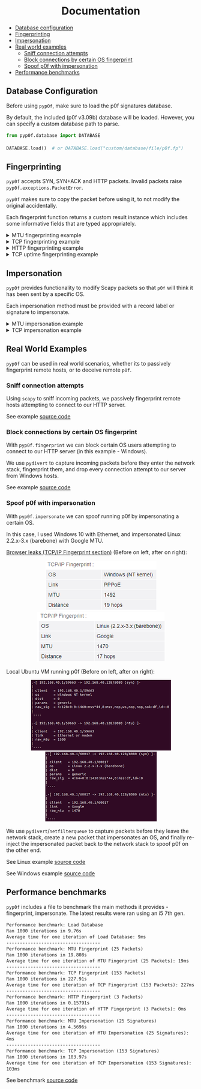 <h1 align="center">Documentation</h1>

* [Database configuration](#database-configuration)
* [Fingerprinting](#fingerprinting)
* [Impersonation](#impersonation)
* [Real world examples](#real-world-examples)
    * [Sniff connection attempts](#sniff-connection-attempts)
    * [Block connections by certain OS fingerprint](#block-connections-by-certain-os-fingerprint)
    * [Spoof p0f with impersonation](#spoof-p0f-with-impersonation)
* [Performance benchmarks](#performance-benchmarks)

## Database Configuration
Before using `pyp0f`, make sure to load the p0f signatures database.

By default, the included (p0f v3.09b) database will be loaded. However, you can specify a custom database path to parse.

```python
from pyp0f.database import DATABASE

DATABASE.load()  # or DATABASE.load("custom/database/file/p0f.fp")
```

## Fingerprinting
`pyp0f` accepts SYN, SYN+ACK and HTTP packets. Invalid packets raise `pyp0f.exceptions.PacketError`.

`pyp0f` makes sure to copy the packet before using it, to not modify the original accidentally.

Each fingerprint function returns a custom result instance which includes some informative fields that are typed appropriately.

<details markdown="1">
<summary>MTU fingerprinting example</summary>

```python
from scapy.layers.inet import IP, TCP
from pyp0f.fingerprint import fingerprint_mtu
from pyp0f.fingerprint.results import MTUResult

google_packet = IP() / TCP(options=[("MSS", 1430)])
result: MTUResult = fingerprint_mtu(google_packet)
print(result.packet_signature)  # MTUPacketSignature(mtu=1470)
print(result.match)
# MTURecord(
#     label=MTULabel(name="Google"),
#     signature=MTUSignature(mtu=1470),
#     raw_signature="1470",
#     line_number=67,
# )
```

</details>

<details markdown="1">
<summary>TCP fingerprinting example</summary>

```python
from scapy.layers.inet import IP, TCP
from pyp0f.fingerprint import fingerprint_tcp
from pyp0f.fingerprint.results import TCPResult

linux_packet = IP(tos=0x10, flags=0x02, ttl=58) / TCP(
    seq=1,
    window=29200,
    options=[("MSS", 1460), ("SAckOK", b""), ("Timestamp", (177816630, 0)), ("NOP", None), ("WScale", 7)],
)
result: TCPResult = fingerprint_tcp(linux_packet)
print(result.distance)  # 6
print(result.match)
# TCPMatch(
#     type=<TCPMatchType.EXACT: 1>,
#     record=TCPRecord(
#         label=Label(name='Linux', is_generic=False, os_class='unix', flavor='3.11 and newer', sys=()),
#         signature=TCPSignature(
#             ip_version=-1,
#             ip_options_length=0,
#             ttl=64,
#             is_bad_ttl=False,
#             window=WindowSignature(type=<WindowType.MSS: 4>, size=20, scale=7),
#             options=OptionsSignature(
#                 layout=[<TCPOption.MSS: 2>, <TCPOption.SACKOK: 4>, <TCPOption.TS: 8>, <TCPOption.NOP: 1>, <TCPOption.WS: 3>],
#                 mss=-1,
#                 eol_padding_length=0
#             ),
#             payload_class=0,
#             quirks=<Quirk.NZ_ID|DF: 6>
#         ),
#         raw_signature='*:64:0:*:mss*20,7:mss,sok,ts,nop,ws:df,id+:0',
#         line_number=97
#     )
# )
```

</details>

<details markdown="1">
<summary>HTTP fingerprinting example</summary>

```python
from pyp0f.fingerprint import fingerprint_http
from pyp0f.fingerprint.results import HTTPResult

apache_payload = b"HTTP/1.1 200 OK\r\nDate: Fri, 10 Jun 2011 13:27:01 GMT\r\nServer: Apache\r\nLast-Modified: Thu, 09 Jun 2011 17:25:43 GMT\r\nExpires: Mon, 13 Jun 2011 17:25:43 GMT\r\nETag: 963D6BC0ED128283945AF1FB57899C9F3ABF50B3\r\nCache-Control: max-age=272921,public,no-transform,must-revalidate\r\nContent-Length: 491\r\nConnection: close\r\nContent-Type: application/ocsp-response\r\n\r\n"
result: HTTPResult = fingerprint_http(apache_payload)
print(result.dishonest)  # False
print(result.match)
# HTTPRecord(
#     label=Label(
#         name="Apache",
#         is_generic=False,
#         os_class="!",
#         flavor="2.x",
#         sys=("@unix", "Windows"),
#     ),
#     signature=HTTPSignature(
#         version=1,
#         headers=[
#             SignatureHeader(
#                 name=b"Date", lower_name=b"date", is_optional=False, value=None
#             ),
#             SignatureHeader(
#                 name=b"Server", lower_name=b"server", is_optional=False, value=None
#             ),
#             ...
#         ],
#         expected_software=b"Apache",
#         absent_headers={b"keep-alive"},
#         ...
#     ),
#     raw_signature="1:Date,Server,?Last-Modified,?Accept-Ranges=[bytes],?Content-Length,?Connection=[close],?Transfer-Encoding=[chunked],Content-Type:Keep-Alive:Apache",
#     line_number=883,
# )
```

</details>

</details>

<details markdown="1">
<summary>TCP uptime fingerprinting example</summary>

```python
from scapy.layers.inet import IP, TCP
from pyp0f.net.packet import parse_packet
from pyp0f.net.signatures import TCPPacketSignature
from pyp0f.fingerprint.uptime import fingerprint_uptime
from pyp0f.utils.time import get_unix_time_ms

last_timestamp = IP() / TCP(seq=1, options=[("Timestamp", (1545573, 0))])
current_timestamp = IP() / TCP(seq=2, options=[("Timestamp", (1545586, 0))])

last_packet_signature = TCPPacketSignature.from_packet(parse_packet(last_timestamp))

# Simulate different receive time
last_packet_signature.received = get_unix_time_ms() - 130

result = fingerprint_uptime(current_timestamp, last_packet_signature)
print(result.tps)  # 100
print(result.uptime)
# Uptime(
#     raw_frequency=107.6923076923077,
#     frequency=100,
#     total_minutes=257,
#     modulo_days=497
# )
```

</details>

## Impersonation
`pyp0f` provides functionality to modify Scapy packets so that `p0f` will think it has been sent by a specific OS.

Each impersonation method must be provided with a record label or signature to impersonate.

<details markdown="1">
<summary>MTU impersonation example</summary>

```python
from scapy.layers.inet import IP, TCP
from pyp0f.impersonate import impersonate_mtu
from pyp0f.fingerprint import fingerprint_mtu

impersonated_packet = impersonate_mtu(
    IP() / TCP(),
    raw_label="generic tunnel or VPN",  # impersonate using a label
    raw_signature="1300",  # or using a signature
)
result = fingerprint_mtu(impersonated_packet)  # MTUResult for "generic tunnel or VPN"
```

</details>


<details markdown="1">
<summary>TCP impersonation example</summary>

```python
from scapy.layers.inet import IP, TCP
from pyp0f.impersonate import impersonate_tcp
from pyp0f.fingerprint import fingerprint_tcp

impersonated_packet = impersonate_tcp(
    IP() / TCP(),
    raw_label="s:unix:OpenVMS:7.x",  # impersonate using a label
    raw_signature="4:64:0:1460:61440,0:mss,nop,ws::0",  # or using a signature
)
result = fingerprint_tcp(impersonated_packet)  # TCPResult for "s:unix:OpenVMS:7.x"
```

</details>

## Real World Examples
`pyp0f` can be used in real world scenarios, whether its to passively fingerprint remote hosts,
or to deceive remote `p0f`.

### Sniff connection attempts
Using `scapy` to sniff incoming packets, we passively fingerprint remote hosts attempting to connect to our HTTP server.

See example [source code](../examples/fingerprint/scapy-sniff.py)

### Block connections by certain OS fingerprint
With `pyp0f.fingerprint` we can block certain OS users attempting to connect to our HTTP server (in this example - Windows).

We use `pydivert` to capture incoming packets before they enter the network stack, fingerprint them, and drop every connection attempt to our server from Windows hosts.

See example [source code](../examples/fingerprint/block-os.py)

### Spoof p0f with impersonation
With `pyp0f.impersonate` we can spoof running p0f by impersonating a certain OS.

In this case, I used Windows 10 with Ethernet, and impersonated Linux 2.2.x-3.x (barebone) with Google MTU.

[Browser leaks (TCP/IP Fingerprint section)](https://browserleaks.com/ip) (Before on left, after on right):
<div align="center">
    <img src="./images/browserleaks-normal.PNG">
    <img src="./images/browserleaks-spoof.PNG">
</div>

Local Ubuntu VM running p0f (Before on left, after on right):
<div align="center">
    <img src="./images/p0f-normal.PNG">
    <img src="./images/p0f-spoof.PNG">
</div>

We use `pydivert`/`netfilterqueue` to capture packets before they leave the network stack, create a new packet that impersonates an OS, and finally re-inject the impersonated packet back to the network stack to spoof p0f on the other end.

See Linux example [source code](../examples/impersonate/spoof-p0f-linux.py)

See Windows example [source code](../examples/impersonate/spoof-p0f-windows.py)

## Performance benchmarks
`pyp0f` includes a file to benchmark the main methods it provides - fingerprint, impersonate.
The latest results were ran using an i5 7th gen.

```console
Performance benchmark: Load Database
Ran 1000 iterations in 9.76s
Average time for one iteration of Load Database: 9ms
-----------------------------------
Performance benchmark: MTU Fingerprint (25 Packets)
Ran 1000 iterations in 19.808s
Average time for one iteration of MTU Fingerprint (25 Packets): 19ms
-----------------------------------
Performance benchmark: TCP Fingerprint (153 Packets)
Ran 1000 iterations in 227.91s
Average time for one iteration of TCP Fingerprint (153 Packets): 227ms
-----------------------------------
Performance benchmark: HTTP Fingerprint (3 Packets)
Ran 1000 iterations in 0.15791s
Average time for one iteration of HTTP Fingerprint (3 Packets): 0ms
-----------------------------------
Performance benchmark: MTU Impersonation (25 Signatures)
Ran 1000 iterations in 4.5696s
Average time for one iteration of MTU Impersonation (25 Signatures): 4ms
-----------------------------------
Performance benchmark: TCP Impersonation (153 Signatures)
Ran 1000 iterations in 103.97s
Average time for one iteration of TCP Impersonation (153 Signatures): 103ms
```

See benchmark [source code](../scripts/benchmark.py)
